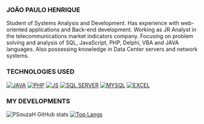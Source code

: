 ### JOÃO PAULO HENRIQUE

Student of Systems Analysis and Development. 
Has experience with web-oriented applications and Back-end development.
Working as JR Analyst in the telecommunications market indicators company.
Focusing on problem solving and analysis of SQL, JavaScript, PHP, Delphi, VBA and JAVA languages.
Also possessing knowledge in Data Center servers and network systems.

### TECHNOLOGIES USED

[![JAVA](https://img.shields.io/badge/Java-ED8B00?style=for-the-badge&logo=java&logoColor=white)]()
[![PHP](https://img.shields.io/badge/PHP-777BB4?style=for-the-badge&logo=php&logoColor=white)]()
[![JS](https://img.shields.io/badge/JavaScript-F7DF1E?style=for-the-badge&logo=javascript&logoColor=black)]()
[![SQL SERVER](https://img.shields.io/badge/Microsoft_SQL_Server-CC2927?style=for-the-badge&logo=microsoft-sql-server&logoColor=white)]()
[![MYSQL](https://img.shields.io/badge/MySQL-00000F?style=for-the-badge&logo=mysql&logoColor=white)]()
[![EXCEL](https://img.shields.io/badge/Microsoft_Excel-217346?style=for-the-badge&logo=microsoft-excel&logoColor=white)]()

### MY DEVELOPMENTS

![PSouzaH GitHub stats](https://github-readme-stats.vercel.app/api?username=pauloosouzah&show_icons=true&theme=github_dark&include_all_commits=true&count_private=true)
[![Top Langs](https://github-readme-stats.vercel.app/api/top-langs/?username=pauloosouzah&show_icons=true&theme=github_dark&include_all_commits=true&count_private=true)](https://github.com/pauloosouzah/github-readme-stats)

